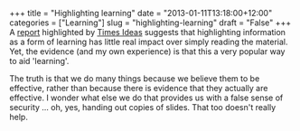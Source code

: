 +++
title = "Highlighting learning"
date = "2013-01-11T13:18:00+12:00"
categories = ["Learning"]
slug = "highlighting-learning"
draft = "False"
+++
A
[report](https://www.psychologicalscience.org/index.php/publications/journals/pspi/learning-techniques.html
"A report")
highlighted by [Times
Ideas](https://ideas.time.com/2013/01/09/highlighting-is-a-waste-of-time-the-best-and-worst-learning-techniques/
"Times Ideas on highlighting")
suggests that highlighting information as a form of learning has little
real impact over simply reading the material. Yet, the evidence (and my
own experience) is that this a very popular way to aid 'learning'.

The truth is that we do many things because we believe them to be
effective, rather than because there is evidence that they actually are
effective. I wonder what else we do that provides us with a false sense
of security ... oh, yes, handing out copies of slides. That too doesn't
really help.

